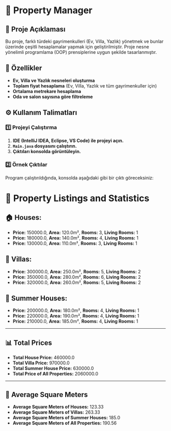 # 🏡 Property Manager

## 📌 Proje Açıklaması
Bu proje, farklı türdeki gayrimenkulleri (Ev, Villa, Yazlık) yönetmek ve bunlar üzerinde çeşitli hesaplamalar yapmak için geliştirilmiştir. Proje nesne yönelimli programlama (OOP) prensiplerine uygun şekilde tasarlanmıştır.

## 🚀 Özellikler
- **Ev, Villa ve Yazlık nesneleri oluşturma**
- **Toplam fiyat hesaplama** (Ev, Villa, Yazlık ve tüm gayrimenkuller için)
- **Ortalama metrekare hesaplama**
- **Oda ve salon sayısına göre filtreleme**


## ⚙️ Kullanım Talimatları

### 1️⃣ Projeyi Çalıştırma
1. **IDE (IntelliJ IDEA, Eclipse, VS Code) ile projeyi açın.**
2. **`Main.java` dosyasını çalıştırın.**
3. **Çıktıları konsolda görüntüleyin.**

### 2️⃣ Örnek Çıktılar
Program çalıştırıldığında, konsolda aşağıdaki gibi bir çıktı göreceksiniz:

# 🏡 Property Listings and Statistics

## 🏠 Houses:
- **Price:** 150000.0, **Area:** 120.0m², **Rooms:** 3, **Living Rooms:** 1
- **Price:** 180000.0, **Area:** 140.0m², **Rooms:** 4, **Living Rooms:** 1
- **Price:** 130000.0, **Area:** 110.0m², **Rooms:** 3, **Living Rooms:** 1

## 🏡 Villas:
- **Price:** 300000.0, **Area:** 250.0m², **Rooms:** 5, **Living Rooms:** 2
- **Price:** 350000.0, **Area:** 280.0m², **Rooms:** 6, **Living Rooms:** 2
- **Price:** 320000.0, **Area:** 260.0m², **Rooms:** 5, **Living Rooms:** 2

## 🌴 Summer Houses:
- **Price:** 200000.0, **Area:** 180.0m², **Rooms:** 4, **Living Rooms:** 1
- **Price:** 220000.0, **Area:** 190.0m², **Rooms:** 4, **Living Rooms:** 1
- **Price:** 210000.0, **Area:** 185.0m², **Rooms:** 4, **Living Rooms:** 1

---

## 📊 **Total Prices**
- **Total House Price:** 460000.0
- **Total Villa Price:** 970000.0
- **Total Summer House Price:** 630000.0
- **Total Price of All Properties:** 2060000.0

---

## 📏 **Average Square Meters**
- **Average Square Meters of Houses:** 123.33
- **Average Square Meters of Villas:** 263.33
- **Average Square Meters of Summer Houses:** 185.0
- **Average Square Meters of All Properties:** 190.56  
